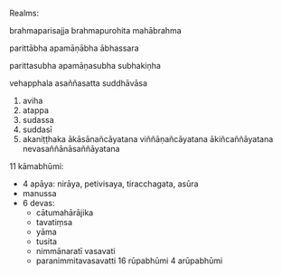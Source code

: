 Realms:

brahmaparisajja
brahmapurohita
mahābrahma

parittābha
apamāṇābha
ābhassara

parittasubha
apamāṇasubha
subhakiṇha

vehapphala
asaññasatta
suddhāvāsa
1. aviha
2. atappa
3. sudassa
4. suddasī
5. akaniṭṭhaka
ākāsānañcāyatana
viññāṇañcāyatana
ākiñcaññāyatana
nevasaññānāsaññāyatana

11 kāmabhūmi:
- 4 apāya: nirāya, petivisaya, tiracchagata, asūra
- manussa
- 6 devas:
	- cātumahārājika
	- tavatiṃsa
	- yāma
	- tusita
	- nimmānaratī vasavati
	- paranimmitavasavatti
16 rūpabhūmi
4 arūpabhūmi

